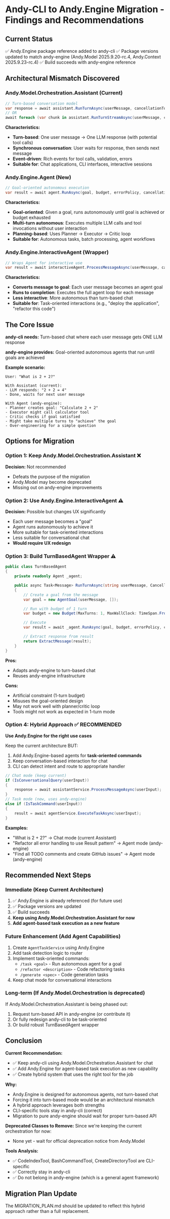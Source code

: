 # Andy-CLI to Andy.Engine Migration - Findings and Recommendations

## Current Status

✅ Andy.Engine package reference added to andy-cli
✅ Package versions updated to match andy-engine (Andy.Model 2025.9.20-rc.4, Andy.Context 2025.9.23-rc.4)
✅ Build succeeds with andy-engine reference

## Architectural Mismatch Discovered

### Andy.Model.Orchestration.Assistant (Current)
```csharp
// Turn-based conversation model
var response = await assistant.RunTurnAsync(userMessage, cancellationToken);
// OR
await foreach (var chunk in assistant.RunTurnStreamAsync(userMessage, ct)) { }
```

**Characteristics:**
- **Turn-based**: One user message → One LLM response (with potential tool calls)
- **Synchronous conversation**: User waits for response, then sends next message
- **Event-driven**: Rich events for tool calls, validation, errors
- **Suitable for**: Chat applications, CLI interfaces, interactive sessions

### Andy.Engine.Agent (New)
```csharp
// Goal-oriented autonomous execution
var result = await agent.RunAsync(goal, budget, errorPolicy, cancellationToken);
```

**Characteristics:**
- **Goal-oriented**: Given a goal, runs autonomously until goal is achieved or budget exhausted
- **Multi-turn autonomous**: Executes multiple LLM calls and tool invocations without user interaction
- **Planning-based**: Uses Planner → Executor → Critic loop
- **Suitable for**: Autonomous tasks, batch processing, agent workflows

### Andy.Engine.InteractiveAgent (Wrapper)
```csharp
// Wraps Agent for interactive use
var result = await interactiveAgent.ProcessMessageAsync(userMessage, cancellationToken);
```

**Characteristics:**
- **Converts message to goal**: Each user message becomes an agent goal
- **Runs to completion**: Executes the full agent loop for each message
- **Less interactive**: More autonomous than turn-based chat
- **Suitable for**: Task-oriented interactions (e.g., "deploy the application", "refactor this code")

## The Core Issue

**andy-cli needs:** Turn-based chat where each user message gets ONE LLM response

**andy-engine provides:** Goal-oriented autonomous agents that run until goals are achieved

**Example scenario:**
```
User: "What is 2 + 2?"

With Assistant (current):
- LLM responds: "2 + 2 = 4"
- Done, waits for next user message

With Agent (andy-engine):
- Planner creates goal: "Calculate 2 + 2"
- Executor might call calculator tool
- Critic checks if goal satisfied
- Might take multiple turns to "achieve" the goal
- Over-engineering for a simple question
```

## Options for Migration

### Option 1: Keep Andy.Model.Orchestration.Assistant ❌
**Decision:** Not recommended
- Defeats the purpose of the migration
- Andy.Model may become deprecated
- Missing out on andy-engine improvements

### Option 2: Use Andy.Engine.InteractiveAgent ⚠️
**Decision:** Possible but changes UX significantly
- Each user message becomes a "goal"
- Agent runs autonomously to achieve it
- More suitable for task-oriented interactions
- Less suitable for conversational chat
- **Would require UX redesign**

### Option 3: Build TurnBasedAgent Wrapper ⚠️
```csharp
public class TurnBasedAgent
{
    private readonly Agent _agent;

    public async Task<Message> RunTurnAsync(string userMessage, CancellationToken ct)
    {
        // Create a goal from the message
        var goal = new AgentGoal(userMessage, []);

        // Run with budget of 1 turn
        var budget = new Budget(MaxTurns: 1, MaxWallClock: TimeSpan.FromMinutes(2));

        // Execute
        var result = await _agent.RunAsync(goal, budget, errorPolicy, ct);

        // Extract response from result
        return ExtractMessage(result);
    }
}
```

**Pros:**
- Adapts andy-engine to turn-based chat
- Reuses andy-engine infrastructure

**Cons:**
- Artificial constraint (1-turn budget)
- Misuses the goal-oriented design
- May not work well with planner/critic loop
- Tools might not work as expected in 1-turn mode

### Option 4: Hybrid Approach ✅ RECOMMENDED
**Use Andy.Engine for the right use cases**

Keep the current architecture BUT:
1. Add Andy.Engine-based agents for **task-oriented commands**
2. Keep conversation-based interaction for chat
3. CLI can detect intent and route to appropriate handler

```csharp
// Chat mode (keep current)
if (IsConversationalQuery(userInput))
{
    response = await assistantService.ProcessMessageAsync(userInput);
}
// Task mode (new, uses andy-engine)
else if (IsTaskCommand(userInput))
{
    result = await agentService.ExecuteTaskAsync(userInput);
}
```

**Examples:**
- "What is 2 + 2?" → Chat mode (current Assistant)
- "Refactor all error handling to use Result pattern" → Agent mode (andy-engine)
- "Find all TODO comments and create GitHub issues" → Agent mode (andy-engine)

## Recommended Next Steps

### Immediate (Keep Current Architecture)
1. ✅ Andy.Engine is already referenced (for future use)
2. ✅ Package versions are updated
3. ✅ Build succeeds
4. **Keep using Andy.Model.Orchestration.Assistant for now**
5. **Add agent-based task execution as a new feature**

### Future Enhancement (Add Agent Capabilities)
1. Create `AgentTaskService` using Andy.Engine
2. Add task detection logic to router
3. Implement task-oriented commands:
   - `/task <goal>` - Run autonomous agent for a goal
   - `/refactor <description>` - Code refactoring tasks
   - `/generate <spec>` - Code generation tasks
4. Keep chat mode for conversational interactions

### Long-term (If Andy.Model.Orchestration is deprecated)
If Andy.Model.Orchestration.Assistant is being phased out:
1. Request turn-based API in andy-engine (or contribute it)
2. Or fully redesign andy-cli to be task-oriented
3. Or build robust TurnBasedAgent wrapper

## Conclusion

**Current Recommendation:**
- ✅ Keep andy-cli using Andy.Model.Orchestration.Assistant for chat
- ✅ Add Andy.Engine for agent-based task execution as new capability
- ✅ Create hybrid system that uses the right tool for the job

**Why:**
- Andy.Engine is designed for autonomous agents, not turn-based chat
- Forcing it into turn-based mode would be an architectural mismatch
- A hybrid approach leverages both strengths
- CLI-specific tools stay in andy-cli (correct)
- Migration to pure andy-engine should wait for proper turn-based API

**Deprecated Classes to Remove:**
Since we're keeping the current orchestration for now:
- None yet - wait for official deprecation notice from Andy.Model

**Tools Analysis:**
- ✅ CodeIndexTool, BashCommandTool, CreateDirectoryTool are CLI-specific
- ✅ Correctly stay in andy-cli
- ✅ Do not belong in andy-engine (which is a general agent framework)

## Migration Plan Update

The MIGRATION_PLAN.md should be updated to reflect this hybrid approach rather than a full replacement.
